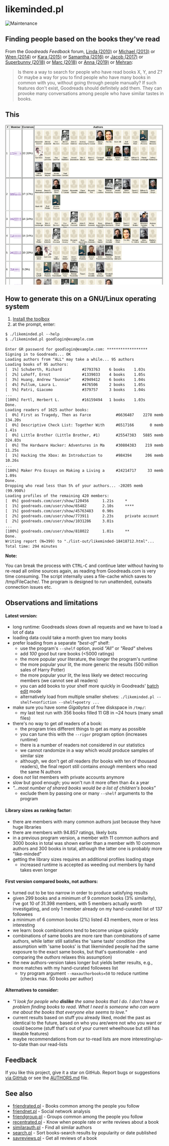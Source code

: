 # likeminded.pl

![Maintenance](https://img.shields.io/maintenance/yes/2022.svg)


## Finding people based on the books they've read

From the _Goodreads Feedback_ forum, 
[Linda (2010)](https://web.archive.org/web/20170427072407/http://www.goodreads.com/topic/show/298531-is-there-an-option-to-do-a-general-search-for-people-with-similar-readin)
or [Michael (2013)](https://web.archive.org/web/20190525014022/https://www.goodreads.com/topic/show/1619830-finding-friends-using-compare-books)
or [Wren (2014)](https://web.archive.org/web/20190525013926/https://www.goodreads.com/topic/show/1790589-what-if-there-was-a-recommended-friends-feature) 
or [Kara (2015)](https://web.archive.org/web/20190525013835/https://www.goodreads.com/topic/show/17019858-compare-books-suggestion)
or [Samantha (2016)](https://web.archive.org/web/20190525013741/https://www.goodreads.com/topic/show/18167287-users-like-you-feature-suggestion)
or [Jacob (2017)](https://web.archive.org/web/20190525013655/https://www.goodreads.com/topic/show/18433578-find-me-a-friend-with-same-taste-for-books)
or [Superbunny (2018)](https://web.archive.org/web/20190525013600/https://www.goodreads.com/topic/show/19361289-searching-others-with-similar-taste-to-mine)
or [Marc (2018)](https://web.archive.org/web/20190525013501/https://www.goodreads.com/topic/show/19252693-new-suggestion-to-find-like-minded-people)
or [Anna (2019)](https://help.goodreads.com/s/question/0D51H00004AEWwNSAX/is-there-a-way-to-find-people-who-have-similar-tastes-in-books-i-like-so-i-can-follow-them)
or [Mehran](https://web.archive.org/web/20190525013406/https://www.goodreads.com/topic/show/19397936-finding-people-based-on-the-books-they-ve-read):
> Is there a way to search for people who have read books X, Y, and Z? Or maybe
> a way for you to find people who have many books in common with you, without
> going through people manually? If such features don't exist, Goodreads should
> definitely add them. They can provoke many conversations among people who have
> similar tastes in books. 



## This

![Screenshot](img/likeminded.png?raw=true "Screenshot")



## How to generate this on a GNU/Linux operating system

1. [Install the toolbox](../README.md#Getting-started)
2. at the prompt, enter:
```console
$ ./likeminded.pl --help
$ ./likeminded.pl goodlogin@example.com

Enter GR password for goodlogin@example.com: ******************
Signing in to Goodreads... OK
Loading authors from "ALL" may take a while... 95 authors
Loading books of 95 authors:
[  1%] Schuberth, Richard         #2793763    6 books    1.03s
[  2%] Lohoff, Ernst              #1339033    4 books    1.05s
[  3%] Huang, Andrew "bunnie"     #2949412    6 books    1.04s
[  4%] Pullum, Laura L.           #476506     2 books    1.05s
[  5%] Patri, Giacomo             #379757     3 books    1.04s
...
[100%] Fertl, Herbert L.          #16159494   1 books    1.03s
Done.
Loading readers of 1625 author books:
[  0%] First as Tragedy, Then as Farce           #6636487    2278 memb    134.20s
[  0%] Descriptive Check List: Together With     #6517166       0 memb      1.41s
[  0%] Little Brother (Little Brother, #1)       #25547383   5885 memb    324.83s
[  0%] The Hardware Hacker: Adventures in Ma     #30804383    219 memb     11.25s
[  1%] Hacking the Xbox: An Introduction to      #984394      206 memb     10.26s
...
[100%] Maker Pro Essays on Making a Living a     #24214717     33 memb      1.09s
Done.
Dropping who read less than 5% of your authors... -20205 memb (99.998%)
Loading profiles of the remaining 420 members:
[  0%] goodreads.com/user/show/120456      1.21s     *
[  1%] goodreads.com/user/show/65482       2.10s     ****
[  1%] goodreads.com/user/show/45763483    0.90s
[  2%] goodreads.com/user/show/773911      2.23s     private account
[  2%] goodreads.com/user/show/1031286     3.01s
...
[100%] goodreads.com/user/show/818022      1.01s     **
Done.
Writing report (N=399) to "./list-out/likeminded-18418712.html"...
Total time: 294 minutes
```

**Note:**

You can break the process with <kbd>CTRL</kbd>-<kbd>C</kbd> and continue later
without having to re-read all online sources again, as reading from
Goodreads.com is very time consuming.  The script internally uses a
file-cache which saves to /tmp/FileCache/.
The program is designed to run unattended, outwaits connection issues etc.


## Observations and limitations

#### Latest version:
- long runtime: Goodreads slows down all requests and we have to load a lot of data
- loading data could take a month given too many books
- prefer loading from a separate _"best-of"_ shelf:
	- use the program's `--shelf` option, avoid _"All"_ or _"Read"_ shelves
	- add _100_ good but rare books (&lt;5000 ratings)
	- the more popular your literature, the longer the program's runtime
	- the more popular your lit, the more generic the results (500 million sales of Harry Potter)
	- the more popular your lit, the less likely we detect reoccuring members (we cannot see all readers)
	- you can add books to your shelf more quickly in Goodreads' [batch edit](https://2.bp.blogspot.com/-MBcqYj2mK_I/UsyW06AX43I/AAAAAAAAEdE/5V5z2_XJaCI/s1600/Step+1&2.jpg) mode   
	- alternatively load from multiple smaller shelves: 
	  `./likeminded.pl --shelf=nonfiction --shelf=poetry ...`
- make sure you have some _Gigabytes_ of free diskspace in `/tmp/`: 
	- my last test run with 356 books filled 11 GB in ~24 hours (many small files)
- there's no way to get _all_ readers of a book:
	- the program tries different things to get as many as possible
	- you can tune this with the `--rigor` program option (increases runtime)
	- there is a number of readers not considered in our statistics
	- we cannot randomize in a way which would produce samples of similar size
	- although, we don't get _all_ readers (for books with ten of thousand readers), 
	  the final report still contains _enough_ members who read the same N authors
- does _not_ list members with private accounts anymore
- slow but good enough; you won't run it more often than 4x a year
- _"...most number of shared books would be a list of children's books"_ 
	- exclude them by passing one or many `--shelf` arguments to the program


#### Library sizes as ranking factor:
- there are members with many common authors just because they have huge libraries
- there are members with 94.857 ratings, likely bots
- in a previous program version,
  a member with 11 common authors and 3000 books in total was shown earlier than
  a member with 10 common authors and  300 books in total, 
  although the latter one is probably more "like-minded"
- getting the library sizes requires an additional profiles loading stage
	- increased runtime is accepted as weeding out members
	  by hand takes even longer


#### First version compared books, not authors:
- turned out to be too narrow in order to produce satisfying results
- given 299 books and a minimum of 9 _common_ books (3% similarity), 
  I've got 10 of 31.398 members,
  with 5 members actually worth investigating, 
  and only 1 member already on my hand-curated list of 137 followees
- a minimum of 6 common books (2%) listed 43 members, more or less interesting
- we learn: book combinations tend to become unique quickly
- combinations of same books are more rare than combinations of same authors, 
  while latter still satisfies the 'same taste' condition 
  (the assumption with 'same books' is that likeminded people had the same exposure to the exact same books, but that's questionable - and comparing the _authors_ relaxes this assumption)
- the new authors-version takes longer but yields better results, e.g.,
  more matches with my hand-curated followees list
	- try program argument `--maxauthorbooks=50` to reduce runtime (checks max. 50 books per author)
  

#### Alternatives to consider:
- _"I look for people who __dislike__ the same books that I do. I don't have a problem finding books to read. What I need is someone who can warn me about the books that everyone else seems to love."_
- current results based on stuff you already liked, model the past as identical to the future, based on who you are/were not who you want or could become (stuff that's out of your current wheelhouse but still has likeable features)
- maybe recommendations from our to-read lists are more interesting/up-to-date than our read-lists


## Feedback

If you like this project, give it a star on GitHub.
Report bugs or suggestions [via GitHub](https://github.com/andre-st/goodreads-toolbox/issues) 
or see the [AUTHORS.md](../AUTHORS.md) file.


## See also

- [friendrated.pl](friendrated.md) - Books common among the people you follow
- [friendnet.pl](friendnet.md)     - Social network analysis
- [friendgroup.pl](friendgroup.md) - Groups common among the people you follow
- [recentrated.pl](recentrated.md) - Know when people rate or write reviews about a book
- [similarauth.pl](similarauth.md) - Find all similar authors
- [search.pl](search.md)           - Sort books-search results by popularity or date published
- [savreviews.pl](savreviews.md)   - Get all reviews of a book

